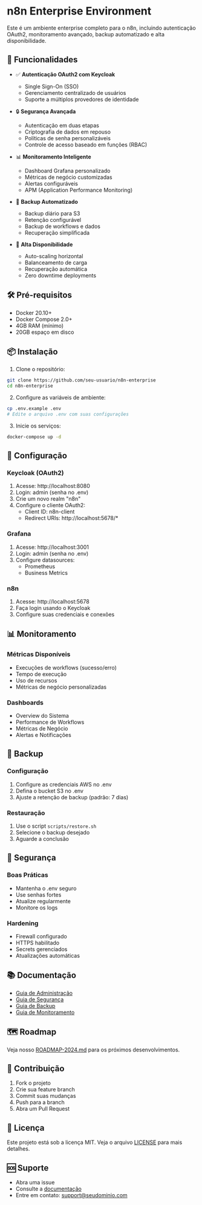 # n8n Enterprise Environment

Este é um ambiente enterprise completo para o n8n, incluindo autenticação OAuth2, monitoramento avançado, backup automatizado e alta disponibilidade.

## 🌟 Funcionalidades

- ✅ **Autenticação OAuth2 com Keycloak**
  - Single Sign-On (SSO)
  - Gerenciamento centralizado de usuários
  - Suporte a múltiplos provedores de identidade

- 🔒 **Segurança Avançada**
  - Autenticação em duas etapas
  - Criptografia de dados em repouso
  - Políticas de senha personalizáveis
  - Controle de acesso baseado em funções (RBAC)

- 📊 **Monitoramento Inteligente**
  - Dashboard Grafana personalizado
  - Métricas de negócio customizadas
  - Alertas configuráveis
  - APM (Application Performance Monitoring)

- 💾 **Backup Automatizado**
  - Backup diário para S3
  - Retenção configurável
  - Backup de workflows e dados
  - Recuperação simplificada

- 🚀 **Alta Disponibilidade**
  - Auto-scaling horizontal
  - Balanceamento de carga
  - Recuperação automática
  - Zero downtime deployments

## 🛠️ Pré-requisitos

- Docker 20.10+
- Docker Compose 2.0+
- 4GB RAM (mínimo)
- 20GB espaço em disco

## 📦 Instalação

1. Clone o repositório:
```bash
git clone https://github.com/seu-usuario/n8n-enterprise
cd n8n-enterprise
```

2. Configure as variáveis de ambiente:
```bash
cp .env.example .env
# Edite o arquivo .env com suas configurações
```

3. Inicie os serviços:
```bash
docker-compose up -d
```

## 🔧 Configuração

### Keycloak (OAuth2)
1. Acesse: http://localhost:8080
2. Login: admin (senha no .env)
3. Crie um novo realm "n8n"
4. Configure o cliente OAuth2:
   - Client ID: n8n-client
   - Redirect URIs: http://localhost:5678/*

### Grafana
1. Acesse: http://localhost:3001
2. Login: admin (senha no .env)
3. Configure datasources:
   - Prometheus
   - Business Metrics

### n8n
1. Acesse: http://localhost:5678
2. Faça login usando o Keycloak
3. Configure suas credenciais e conexões

## 📊 Monitoramento

### Métricas Disponíveis
- Execuções de workflows (sucesso/erro)
- Tempo de execução
- Uso de recursos
- Métricas de negócio personalizadas

### Dashboards
- Overview do Sistema
- Performance de Workflows
- Métricas de Negócio
- Alertas e Notificações

## 💾 Backup

### Configuração
1. Configure as credenciais AWS no .env
2. Defina o bucket S3 no .env
3. Ajuste a retenção de backup (padrão: 7 dias)

### Restauração
1. Use o script `scripts/restore.sh`
2. Selecione o backup desejado
3. Aguarde a conclusão

## 🔐 Segurança

### Boas Práticas
- Mantenha o .env seguro
- Use senhas fortes
- Atualize regularmente
- Monitore os logs

### Hardening
- Firewall configurado
- HTTPS habilitado
- Secrets gerenciados
- Atualizações automáticas

## 📚 Documentação

- [Guia de Administração](docs/admin-guide.md)
- [Guia de Segurança](docs/security-guide.md)
- [Guia de Backup](docs/backup-guide.md)
- [Guia de Monitoramento](docs/monitoring-guide.md)

## 🗺️ Roadmap

Veja nosso [ROADMAP-2024.md](ROADMAP-2024.md) para os próximos desenvolvimentos.

## 🤝 Contribuição

1. Fork o projeto
2. Crie sua feature branch
3. Commit suas mudanças
4. Push para a branch
5. Abra um Pull Request

## 📝 Licença

Este projeto está sob a licença MIT. Veja o arquivo [LICENSE](LICENSE) para mais detalhes.

## 🆘 Suporte

- Abra uma issue
- Consulte a [documentação](docs/)
- Entre em contato: support@seudominio.com
